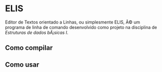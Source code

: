ELIS
====

Editor de Textos orientado a Linhas, ou simplesmente ELIS, Ã© um programa de linha de comando desenvolvido como projeto na disciplina de *Estruturas de dados bÃ¡sicas I*.

## Como compilar

## Como usar
